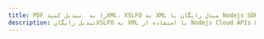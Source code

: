 ---title: PDF را به  تبدیل کنیدXML، XSLFO به XML مبدل رایگان یا Nodejs SDKdescription: تبدیل رایگانXSLFO به XML با استفاده از Nodejs Cloud APIs & SDK همچنین اسناد PDF را در Cloud ایجاد، ویرایش و رندر کنید.---